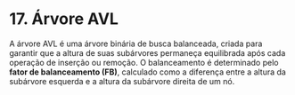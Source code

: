 # 17. Árvore AVL

A árvore AVL é uma árvore binária de busca balanceada, criada para garantir que a altura de suas subárvores permaneça equilibrada após cada operação de inserção ou remoção. O balanceamento é determinado pelo **fator de balanceamento (FB)**, calculado como a diferença entre a altura da subárvore esquerda e a altura da subárvore direita de um nó.